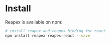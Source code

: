 # Install

Reapex is available on npm:

```bash
# install reapex and reapex binding for react
npm install reapex reapex-react --save
```







